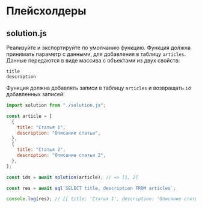 # Плейсхолдеры

## solution.js

Реализуйте и экспортируйте по умолчанию функцию. Функция должна принимать параметр с данными, для добавления в таблицу `articles`. Данные передаются в виде массива с объектами из двух свойств:

```
title
description
```

Функция должна добавлять записи в таблицу `articles` и возвращать `id` добавленных записей:

```js
import solution from "./solution.js";

const article = [
  {
    title: "Статья 1",
    description: "Описание статьи",
  },
  {
    title: "Статья 2",
    description: "Описание статьи 2",
  },
];

const ids = await solution(article); // => [1, 2]

const res = await sql`SELECT title, description FROM articles`;

console.log(res); // [{ title: 'Статья 1', description: 'Описание статьи' }, { title: 'Статья 2', description: 'Описание статьи 2' }]
```
